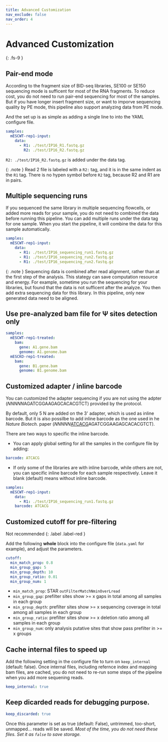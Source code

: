 ```yaml
---
title: Advanced Customization
nav_exclude: false
nav_order: 4
---
```


<!-- prettier-ignore-start -->
# Advanced Customization
{: .fs-9 }
<!-- prettier-ignore-end -->

## Pair-end mode

According to the fragment size of BID-seq libraries, SE100 or SE150 sequencing mode is sufficent for most of the RNA fragments.
To reduce cost, you do not need to run pair-end sequencing for most of the samples.
But if you have longer insert fragment size, or want to imporve sequencing quality by PE mode, this pipeline also support analyzing data from PE mode.

And the set up is as simple as adding a single line to into the YAML configure file.

```yaml
samples:
  mESCWT-rep1-input:
    data:
      - R1: ./test/IP16_R1.fastq.gz
        R2: ./test/IP16_R2.fastq.gz
```

`R2: ./test/IP16_R2.fastq.gz` is added under the data tag.

{: .note }
Read 2 file is labeled with a `R2:` tag, and it is in the same indent as the `R1` tag. There is no hypen symbol before `R2` tag, because R2 and R1 are in pairs.

## Multiple sequencing runs

If you sequenced the same library in multiple sequencing flowcells, or added more reads for your sample, you do not need to combined the data before running this pipeline.
You can add multiple runs under the data tag for one sample. When you start the pipeline, it will combine the data for this sample automatically.

```yaml
samples:
  mESCWT-rep1-input:
    data:
      - R1: ./test/IP16_sequencing_run1.fastq.gz
      - R1: ./test/IP16_sequencing_run2.fastq.gz
      - R1: ./test/IP16_sequencing_run2.fastq.gz
```

{: .note }
Sequencing data is combined after read alignment, rather than at the first step of the analysis. This stategy can save computation resource and energy. For example, sometime you run the sequencing for your libraries, but found that the data is not sufficent after the analyze.
You then add extra sequencing data for this library. In this pipeline, only new generated data need to be aligned.

## Use pre-analyzed bam file for &Psi; sites detection only

```yaml
samples:
  mESCWT-rep1-treated:
    bam:
      gene: A1.gene.bam
      genome: A1.genome.bam
  mESCKO-rep1-treated:
    bam:
      gene: B1.gene.bam
      genome: B1.genome.bam
```

## Customized adapter / inline barcode

You can customized the adapter sequencing if you are not using the adpter (*NNNNN*AGATCGGAAGAGCACACGTCT) provided by the protocol.

By default, only 5 N are added on the 3' adapter, which is used as inline barcode. But it is also possilbe to add inline barcode as the one used in he _Nature Biotech._ paper (_NNNNN_<u>ATCACG</u>AGATCGGAAGAGCACACGTCT).

There are two ways to specific the inline barcode.

- You can apply global setting for all the samples in the configure file by adding:

```yaml
barcode: ATCACG
```

- If only some of the libraries are with inline barcode, while others are not, you can specific inline barcode for each sample respectively. Leave it blank (default) means without inline barcode.

```yaml
samples:
  mESCWT-rep1-input:
    data:
      - R1: ./test/IP16_sequencing_run1.fastq.gz
    barcode: ATCACG
```

## Customized cutoff for pre-filtering

Not recommended
{: .label .label-red }

Add the following **whole** block into the configure file (`data.yaml` for example), and adjust the parameters.

```yaml
cutoff:
  min_match_prop: 0.8
  min_group_gap: 5
  min_group_depth: 10
  min_group_ratio: 0.01
  min_group_num: 1
```

- `min_match_prop`: STAR `outFilterMatchNminOverLread`
- `min_group_gap`: prefilter sites show >= x gaps in total among all samples in each group
- `min_group_depth`: prefilter sites show >= x sequencing coverage in total among all samples in each group
- `min_group_ratio`: prefilter sites show >= x deletion ratio among all samples in each group
- `min_group_num`: only analysis putative sites that show pass prefilter in >= x groups

## Cache internal files to speed up

Add the following setting in the configure file to turn on `keep_internal` (default: false). Once internal files, including refernce index and mapping bam files, are cached, you do not need to re-run some steps of the pipeline when you add more sequening reads.

```yaml
keep_internal: true
```

## Keep dicarded reads for debugging purpose.

```yaml
keep_discarded: true
```

Once this parameter is set as true (default: False), untrimmed, too-short, unmapped... reads will be saved.
_Most of the time, you do not need these files. Set it as `false` to save storage._
